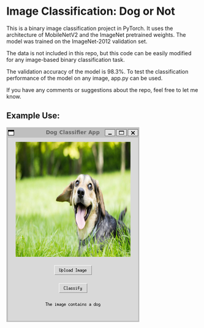 # Image Classification: Dog or Not

This is a binary image classification project in PyTorch. It uses the architecture of MobileNetV2 and the ImageNet pretrained weights. The model was trained on the ImageNet-2012 validation set. 

The data is not included in this repo, but this code can be easily modified for any image-based binary classification task.

The validation accuracy of the model is 98.3%. To test the classification performance of the model on any image, app.py can be used.

If you have any comments or suggestions about the repo, feel free to let me know.

## Example Use:
![Logo](Example.png)
